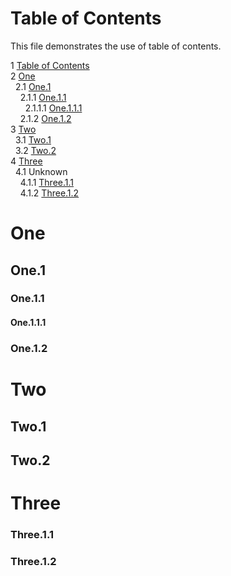 # Table of Contents

This file demonstrates the use of table of contents.

<!-- [[[TableOfContents()]]] -->
<div>1 <a href="#table-of-contents">Table of Contents</a></div>
<div>2 <a href="#one">One</a></div>
<div>&nbsp;&nbsp;2.1 <a href="#one1">One.1</a></div>
<div>&nbsp;&nbsp;&nbsp;&nbsp;2.1.1 <a href="#one11">One.1.1</a></div>
<div>&nbsp;&nbsp;&nbsp;&nbsp;&nbsp;&nbsp;2.1.1.1 <a href="#one111">One.1.1.1</a></div>
<div>&nbsp;&nbsp;&nbsp;&nbsp;2.1.2 <a href="#one12">One.1.2</a></div>
<div>3 <a href="#two">Two</a></div>
<div>&nbsp;&nbsp;3.1 <a href="#two1">Two.1</a></div>
<div>&nbsp;&nbsp;3.2 <a href="#two2">Two.2</a></div>
<div>4 <a href="#three">Three</a></div>
<div>&nbsp;&nbsp;4.1 Unknown</div>
<div>&nbsp;&nbsp;&nbsp;&nbsp;4.1.1 <a href="#three11">Three.1.1</a></div>
<div>&nbsp;&nbsp;&nbsp;&nbsp;4.1.2 <a href="#three12">Three.1.2</a></div>
<!-- [[[end]]] -->

# One
## One.1
### One.1.1
#### One.1.1.1
### One.1.2

# Two
## Two.1
## Two.2

# Three
### Three.1.1
### Three.1.2
